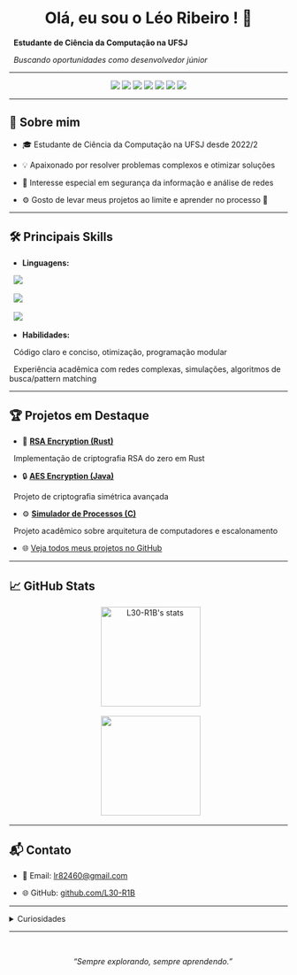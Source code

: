 <!-- Banner estilizado opcional: pode adicionar uma imagem aqui -->

<!-- <img src="YOUR_BANNER_URL_HERE" alt="Banner" width="100%"> -->



<h1 align="center">Olá, eu sou o Léo Ribeiro ! 👋</h1>

<p align="center">

  <b>Estudante de Ciência da Computação na UFSJ</b><br>

  <i>Buscando oportunidades como desenvolvedor júnior</i>

</p>



---



<div align="center">



<!-- Badges de skills -->

<img src="https://img.shields.io/badge/C-00599C?style=for-the-badge&logo=c&logoColor=white">

<img src="https://img.shields.io/badge/Rust-000000?style=for-the-badge&logo=rust&logoColor=white">

<img src="https://img.shields.io/badge/Java-007396?style=for-the-badge&logo=java&logoColor=white">

<img src="https://img.shields.io/badge/Linux-FCC624?style=for-the-badge&logo=linux&logoColor=black">

<img src="https://img.shields.io/badge/Algoritmos-ea4c89?style=for-the-badge">

<img src="https://img.shields.io/badge/Redes%20Complexas-1f8acb?style=for-the-badge">

<img src="https://img.shields.io/badge/Seguran%C3%A7a%20da%20Informa%C3%A7%C3%A3o-ef476f?style=for-the-badge">



</div>



---



## 🚀 Sobre mim



- 🎓 Estudante de Ciência da Computação na UFSJ desde 2022/2

- 💡 Apaixonado por resolver problemas complexos e otimizar soluções

- 🔐 Interesse especial em segurança da informação e análise de redes

- ⚙️ Gosto de levar meus projetos ao limite e aprender no processo 🚀



---



## 🛠️ Principais Skills



- **Linguagens:**  

  <img src="https://img.shields.io/badge/C-00599C?logo=c&logoColor=white"> &nbsp;

  <img src="https://img.shields.io/badge/Rust-000000?logo=rust&logoColor=white"> &nbsp;

  <img src="https://img.shields.io/badge/Java-007396?logo=java&logoColor=white">  



- **Habilidades:**  

  Código claro e conciso, otimização, programação modular  

  Experiência acadêmica com redes complexas, simulações, algoritmos de busca/pattern matching



---



## 🏆 Projetos em Destaque



- 🔐 [**RSA Encryption (Rust)**](https://github.com/L30-R1B/RSA)  

  Implementação de criptografia RSA do zero em Rust



- 🔒 [**AES Encryption (Java)**](https://github.com/L30-R1B/AES)  

  Projeto de criptografia simétrica avançada



- ⚙️ [**Simulador de Processos (C)**](https://github.com/L30-R1B/Simulador-de-Processos)  

  Projeto acadêmico sobre arquitetura de computadores e escalonamento



- 🌐 [Veja todos meus projetos no GitHub](https://github.com/L30-R1B?tab=repositories)



---



## 📈 GitHub Stats



<div align="center">

  <img height="180em" src="https://github-readme-stats.vercel.app/api?username=L30-R1B&show_icons=true&theme=radical" alt="L30-R1B's stats"/>

  <img height="180em" src="https://github-readme-stats.vercel.app/api/top-langs/?username=L30-R1B&layout=compact&theme=radical"/>

</div>



---



## 📬 Contato



- 📧 Email: [lr82460@gmail.com](mailto:lr82460@gmail.com)

- 🌐 GitHub: [github.com/L30-R1B](https://github.com/L30-R1B)



---



<details>

  <summary>Curiosidades</summary>

  <ul>

    <li>Já trabalhei com simulações de epidemias e geração de redes sociais artificiais</li>

    <li>Gosto de explorar novos desafios práticos e acadêmicos</li>

  </ul>

</details>



---



<div align="center">

  <sub>

    <i>“Sempre explorando, sempre aprendendo.”</i>

  </sub>

</div>
